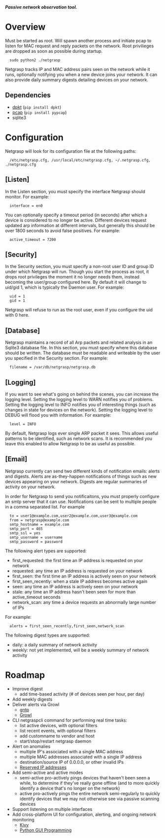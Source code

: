 **_Passive network observation tool._**

# Overview

Must be started as root. Will spawn another process and initiate pcap to listen
for MAC request and reply packets on the network. Root privilieges are dropped
as soon as possible during startup.
```
  sudo python2 ./netgrasp
```

Netgrasp tracks IP and MAC address pairs seen on the network while it runs,
optionally notifying you when a new device joins your network. It can also
provide daily summary digests detailing devices on your network.

## Dependencies
 * [dpkt](https://github.com/kbandla/dpkt) (`pip install dpkt`)
 * [pcap](https://github.com/dugsong/pypcap) (`pip install pypcap`)
 * sqlite3


# Configuration

Netgrasp will look for its configuration file at the following paths:
```
  /etc/netgrasp.cfg, /usr/local/etc/netgrasp.cfg, ~/.netgrasp.cfg, ./netgrasp.cfg
```

## [Listen]
In the Listen section, you must specify the interface Netgrasp should monitor. For example:
```
  interface = en0
```

You can optionally specify a timeout period (in seconds) after which a device is
considered to no longer be active. Different devices request updated arp
information at different intervals, but generally this should be over 1800
seconds to avoid false positives. For example:
```
  active_timeout = 7200
```

## [Security]
In the Security section, you must specify a non-root user ID and group ID under
which Netgrasp will run. Though you start the process as root, it drops root
privileges the moment it no longer needs them, instead becoming the user/group
configured here. By default it will change to uid/gid 1, which is typically the
Daemon user. For example:
```
  uid = 1
  gid = 1
```

Netgrasp will refuse to run as the root user, even if you configure the uid with
0 here.

## [Database]
Netgrasp maintains a record of all Arp packets and related analysis in an
Sqlite3 database file. In this section, you must specify where this database
should be written.  The database must be readable and writeable by the user you
specified in the Security section. For example:
```
  filename = /var/db/netgrasp/netgrasp.db
```

## [Logging]
If you want to see what's going on behind the scenes, you can increase the
logging level.  Setting the logging level to WARN notifies you of problems.
Setting the logging level to INFO notifies you of interesting things (such as
changes in state for devices on the network). Setting the logging level to DEBUG
will flood you with information. For example:
```
  level = INFO
```

By default, Netgrasp logs ever single ARP packet it sees. This allows useful
patterns to be identified, such as network scans. It is recommended you leave
this enabled to allow Netgrasp to be as useful as possible.

## [Email]
Netgrasp currently can send two different kinds of notification emails: alerts
and digests.  Alerts are as-they-happen notifications of things such as new
devices appearing on your network. Digests are regular summaries of activity on
your network.

In order for Netgrasp to send you notificaitons, you must properly configure an
smtp server that it can use. Notifications can be sent to multiple people in a
comma separated list. For example
```
  to = user1@example.com,user2@example.com,user3@example.com
  from = netgrasp@example.com
  smtp_hostname = example.com
  smtp_port = 465
  smtp_ssl = yes
  smtp_username = username
  smtp_password = password
```

The following alert types are supported:
* first_requested: the first time an IP address is requested on your network
* requested: any time an IP address is requested on your network
* first_seen: the first time an IP address is actively seen on your network
* first_seen_recently: when a stale IP address becomes active again
* seen: any time an IP address is actively seen on your network
* stale: any time an IP address hasn't been seen for more than active_timeout
  seconds
* network_scan: any time a device requests an abnormally large number of IPs

For example:
```
  alerts = first_seen_recently,first_seen,network_scan
```

The following digest types are supported:
* daily: a daily summary of network activity
* weekly: not yet implemented, will be a weekly summary of network activity

# Roadmap
* Improve digest
   * add time-based activity (# of devices seen per hour, per day)
* Add weekly digests
* Deliver alerts via Growl
   * [gntp](https://pythonhosted.org/gntp/)
   * [Growl](https://pypi.python.org/pypi/Growl)
* CLI netgraspcli command for performing real time tasks:
   * list active devices, with optional filters
   * list recent events, with optional filters
   * add customname to vendor and host
   * start/stop/restart netgrasp daemon
* Alert on anomalies
   * multiple IP's associated with a single MAC address
   * multiple MAC addresses associated with a single IP address
   * destination/source IP of 0.0.0.0, or other invalid IPs
   * [Reserved IP addresses](https://en.wikipedia.org/wiki/Reserved_IP_addresses)
* Add semi-active and active modes
   * semi-active pro-actively pings devices that haven't been seen a while,
     to determine if they've really gone offline (and to more quickly identify
     a device that's no longer on the network)
   * active pro-actively pings the entire network semi-regularly to quickly
     identify devices that we may not otherwise see via passive scanning
     devices
* Support listening on multiple interfaces
* Add cross-platform UI for configuration, alerting, and ongoing network
  monitoring
   * [Kivy](https://kivy.org)
   * [Python GUI Programming](https://wiki.python.org/moin/GuiProgramming)
